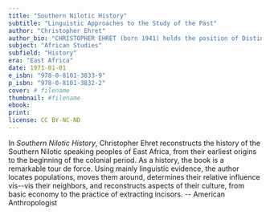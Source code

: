 ```yaml
---
title: "Southern Nilotic History"
subtitle: "Linguistic Approaches to the Study of the Past"
author: "Christopher Ehret"
author_bio: "CHRISTOPHER EHRET (born 1941) holds the position of Distinguished Research Professor at the University of California at Los Angeles. He is the author of several books including History and the Testimony of Language, The Civilizations of Africa: A History to 1800, and A Historical-Comparative Reconstruction of Nilo-Saharan."
subject: "African Studies"
subfield: "History"
era: "East Africa"
date: 1971-01-01
e_isbn: "978-0-8101-3833-9"
p_isbn: "978-0-8101-3832-2"
cover: # filename
thumbnail: #filename
ebook:
print:
license: CC BY-NC-ND
---
```

In _Southern Nilotic History_, Christopher Ehret reconstructs the history of the Southern Nilotic speaking peoples of East Africa, from their earliest origins to the beginning of the colonial period. As a history, the book is a remarkable tour de force. Using mainly linguistic evidence, the author locates populations, moves them around, determines their relative influence vis--vis their neighbors, and reconstructs aspects of their culture, from basic economy to the practice of extracting incisors. -- American Anthropologist
